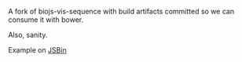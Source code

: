 A fork of biojs-vis-sequence with build artifacts committed so we can consume it
with bower.

Also, sanity.

Example on [JSBin](http://jsbin.com/jixehituxopa/1/edit)
